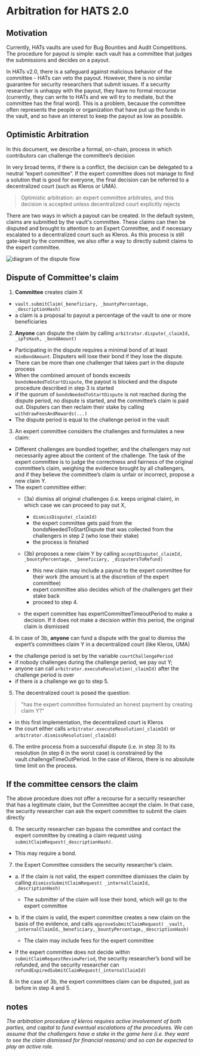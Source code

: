 # Arbitration for HATS 2.0

## Motivation

Currently, HATs vaults are used for Bug Bounties and Audit Competitions. The procedure for payout is simple: each vault has a committee that judges the submissions and decides on a payout. 

In HATs v2.0, there is a safeguard against malicious behavior of the committee - HATs can veto the payout. However, there is no similar guarantee for security researchers that submit issues. If a security researcher is unhappy with the payout, they have no formal recourse (currently, they can write to HATs and we will try to mediate, but the committee has the final word). This is a problem, because the committee often represents the people or organization that have put up the funds in the vault, and so have an interest to keep the payout as low as possible.

## Optimistic Arbitration

In this document, we describe a formal, on-chain, process in which contributors can challenge the committee’s decision

In very broad terms, if there is a conflict, the decision can be delegated to a neutral “expert committee”. If the expert committee does not manage to find a solution that is good for everyone, the final decision can be referred to a decentralized court (such as Kleros or UMA). 


> Optimistic arbitration: an expert committee arbitrates, and this decision is accepted unless decentralized court explicitly rejects

There are two ways in which a payout can be created. In the default system, claims are submitted by the vault's committee. These claims can then be disputed and brought to attention to an Expert Committee, and if necessary escalated to a decentralized court such as Kleros. As this process is still gate-kept by the committee, we also offer a way to directly submit claims to the expert committee. 



![diagram of the dispute flow ](https://github.com/hats-finance/hats-contracts/blob/d1a9aa6dfe0def958fef0d12a2cf70896db129b0/docs/img/hatsv2.0-payout-flow.png)

## Dispute of Committee's claim


1. **Committee** creates claim X
  - `vault.submitClaim(_beneficiary, _bountyPercentage, _descriptionHash)`
  - a claim is a proposal to payout a percentage of the vault to one or more beneficiaries

2. **Anyone** can dispute the claim by calling `arbitrator.dispute(_claimId, _ipfsHash, _bondAmount)`
  -  Participating in the dispute requires a minimal bond of at least `minBondAmount`. Disputers will lose their bond if they lose the dispute.
  - There can be more than one challenger that takes part in the dispute process
  - When the combined amount of bonds exceeds `bondsNeededToStartDispute`, the payout is blocked and the dispute procedure described in step 3 is started
  - if the quorum of `bondsNeededToStartDispute` is not reached during the dispute period, no dispute is started, and the committee’s claim is paid out. Disputers can then reclaim their stake by calling `withdrawFeesAndRewards(...)`
  - The dispute period is equal to the challenge period in the vault

3. An expert committee considers the challenges and formulates a new claim:
  -  Different challenges are bundled together, and the challengers may not necessarily agree about the content of the challenge. The task of the expert committee is to judge the correctness and fairness of the original committee’s claim, weighing the evidence brought by all challengers, and if they believe the committee’s claim is unfair or incorrect, propose a new claim Y.
  - The expert committee either:
    - (3a) dismiss all original challenges (i.e. keeps original claim), in which case we can proceed to pay out X, 
      - `dismissDispute(_claimId)`
      - the expert committee gets paid from the bondsNeededToStartDispute that was collected from the challengers in step 2 (who lose their stake)
      - the process is finished

    - (3b) proposes a new claim Y  by calling `acceptDispute(_claimId, _bountyPercentage, _beneficiary, _disputersToRefund)`
      - this new claim may include a payout to the expert committee for their work (the amount is at the discretion of the expert committee)
      - expert committee also decides which of the challengers get their stake back
      - proceed to step 4.
    - the expert committee has expertCommitteeTimeoutPeriod to make a decision. If it does not make a decision within this period, the original claim is dismissed


4. In case of 3b, **anyone** can fund a dispute with the goal to dismiss the expert’s committees claim Y in a decentralized court (like Kleros, UMA)  
  - the challenge period is set by the variable `courtChallengePeriod`
  - if nobody challenges during the challenge period, we pay out Y; 
  - anyone can call `arbitrator.executeResolution(_claimId)` after the challenge period is over
  -  if there _is_ a challenge we go to step 5. 


5. The decentralized court is posed the question:

>  "has the expert committee formulated an honest payment by creating claim Y?"
  - in this first implementation, the decentralized court is Kleros
  - the court either calls `arbitrator.executeResolution(_claimId)` or
`arbitrator.dismissResolution(_claimId)`

6. The entire process from a successful dispute (i.e. in step  3) to its resolution (in step 6 in the worst case) is constrained by the vault.challengeTimeOutPeriod. In the case of Kleros, there is no absolute time limit on the process. 




## If the committee censors the claim 


The above procedure does not offer a recourse for a security researcher that has a legitimate claim, but the Committee accept the claim. In that case, the security researcher can ask the expert committee to submit the claim directly

6. The security researcher can bypass the committee and contact the expert committee by creating a claim request using `submitClaimRequest(_descriptionHash)`. 
  - This may require a bond. 

7. the Expert Committee considers the security researcher’s claim. 

  - a. If the claim is not valid, the expert committee dismisses the claim by calling `dismissSubmitClaimRequest( _internalClaimId, _descriptionHash)`
      - The submitter of the claim will lose their bond, which will go to the expert committee

  - b. If the claim is valid, the expert committee creates a new claim on the basis of the evidence, and calls  `approveSubmitClaimRequest( _vault, _internalClaimId,_beneficiary,_bountyPercentage,_descriptionHash)`

      - The claim may include fees for the expert committee

  - If the expert committee does not decide within `submitClaimRequestReviewPeriod`, the security researcher’s bond will be refunded, and the security researcher can  `refundExpiredSubmitClaimRequest(_internalClaimId)`


8. In the case of 3b, the expert committees claim can be disputed, just as before in step 4 and 5. 


## notes

*The arbitration procedure of kleros requires active involvement of both parties, and capital to fund eventual escalations of the procedures. We can assume that the challengers have a stake in the game here (i.e. they want to see the claim dismissed for financial reasons) and so can be expected to play an active role.*
